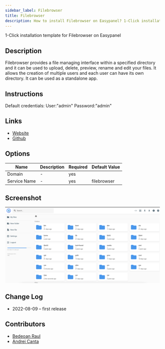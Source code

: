 ```yaml
---
sidebar_label: Filebrowser
title: Filebrowser
description: How to install Filebrowser on Easypanel? 1-Click installation template for Filebrowser on Easypanel
---
```


<!-- generated -->

1-Click installation template for Filebrowser on Easypanel

## Description

Filebrowser provides a file managing interface within a specified directory and it can be used to upload, delete, preview, rename and edit your files. It allows the creation of multiple users and each user can have its own directory. It can be used as a standalone app.

## Instructions

Default credentials: User:"admin" Password:"admin"

## Links

- [Website](https://filebrowser.org/)
- [Github](https://github.com/filebrowser/filebrowser)

## Options

Name | Description | Required | Default Value
-|-|-|-
Domain | - | yes | 
Service Name | - | yes | filebrowser

## Screenshot

![Filebrowser Screenshot](./screenshot.png)

## Change Log

- 2022-08-09 – first release

## Contributors

- [Bedeoan Raul](https://github.com/bedeoan)
- [Andrei Canta](https://github.com/deiucanta)
